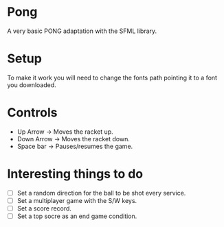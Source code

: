 # Pong
A very basic PONG adaptation with the SFML library.


# Setup
To make it work you will need to change the fonts path pointing it to a font you downloaded.


# Controls

- Up Arrow -> Moves the racket up.
- Down Arrow -> Moves the racket down.
- Space bar -> Pauses/resumes the game.


# Interesting things to do

- [ ] Set a random direction for the ball to be shot every service.
- [ ] Set a multiplayer game with the S/W keys.
- [ ] Set a score record.
- [ ] Set a top socre as an end game condition.